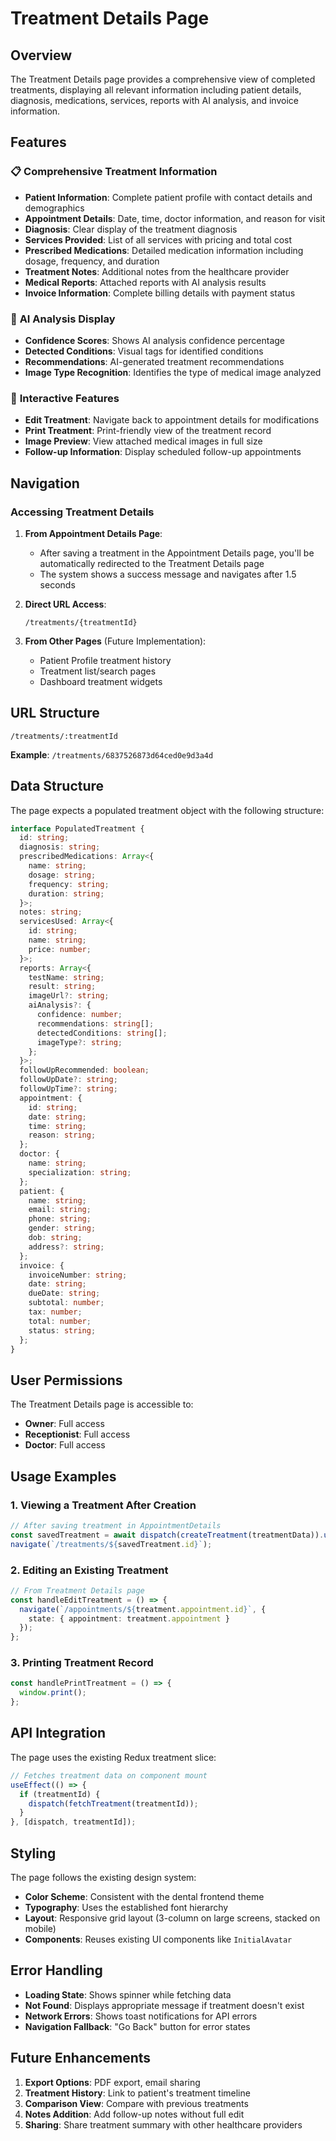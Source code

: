 # Treatment Details Page

## Overview
The Treatment Details page provides a comprehensive view of completed treatments, displaying all relevant information including patient details, diagnosis, medications, services, reports with AI analysis, and invoice information.

## Features

### 📋 **Comprehensive Treatment Information**
- **Patient Information**: Complete patient profile with contact details and demographics
- **Appointment Details**: Date, time, doctor information, and reason for visit
- **Diagnosis**: Clear display of the treatment diagnosis
- **Services Provided**: List of all services with pricing and total cost
- **Prescribed Medications**: Detailed medication information including dosage, frequency, and duration
- **Treatment Notes**: Additional notes from the healthcare provider
- **Medical Reports**: Attached reports with AI analysis results
- **Invoice Information**: Complete billing details with payment status

### 🤖 **AI Analysis Display**
- **Confidence Scores**: Shows AI analysis confidence percentage
- **Detected Conditions**: Visual tags for identified conditions
- **Recommendations**: AI-generated treatment recommendations
- **Image Type Recognition**: Identifies the type of medical image analyzed

### 🔧 **Interactive Features**
- **Edit Treatment**: Navigate back to appointment details for modifications
- **Print Treatment**: Print-friendly view of the treatment record
- **Image Preview**: View attached medical images in full size
- **Follow-up Information**: Display scheduled follow-up appointments

## Navigation

### Accessing Treatment Details

1. **From Appointment Details Page**:
   - After saving a treatment in the Appointment Details page, you'll be automatically redirected to the Treatment Details page
   - The system shows a success message and navigates after 1.5 seconds

2. **Direct URL Access**:
   ```
   /treatments/{treatmentId}
   ```

3. **From Other Pages** (Future Implementation):
   - Patient Profile treatment history
   - Treatment list/search pages
   - Dashboard treatment widgets

## URL Structure

```
/treatments/:treatmentId
```

**Example**: `/treatments/6837526873d64ced0e9d3a4d`

## Data Structure

The page expects a populated treatment object with the following structure:

```typescript
interface PopulatedTreatment {
  id: string;
  diagnosis: string;
  prescribedMedications: Array<{
    name: string;
    dosage: string;
    frequency: string;
    duration: string;
  }>;
  notes: string;
  servicesUsed: Array<{
    id: string;
    name: string;
    price: number;
  }>;
  reports: Array<{
    testName: string;
    result: string;
    imageUrl?: string;
    aiAnalysis?: {
      confidence: number;
      recommendations: string[];
      detectedConditions: string[];
      imageType?: string;
    };
  }>;
  followUpRecommended: boolean;
  followUpDate?: string;
  followUpTime?: string;
  appointment: {
    id: string;
    date: string;
    time: string;
    reason: string;
  };
  doctor: {
    name: string;
    specialization: string;
  };
  patient: {
    name: string;
    email: string;
    phone: string;
    gender: string;
    dob: string;
    address?: string;
  };
  invoice: {
    invoiceNumber: string;
    date: string;
    dueDate: string;
    subtotal: number;
    tax: number;
    total: number;
    status: string;
  };
}
```

## User Permissions

The Treatment Details page is accessible to:
- **Owner**: Full access
- **Receptionist**: Full access  
- **Doctor**: Full access

## Usage Examples

### 1. Viewing a Treatment After Creation
```typescript
// After saving treatment in AppointmentDetails
const savedTreatment = await dispatch(createTreatment(treatmentData)).unwrap();
navigate(`/treatments/${savedTreatment.id}`);
```

### 2. Editing an Existing Treatment
```typescript
// From Treatment Details page
const handleEditTreatment = () => {
  navigate(`/appointments/${treatment.appointment.id}`, {
    state: { appointment: treatment.appointment }
  });
};
```

### 3. Printing Treatment Record
```typescript
const handlePrintTreatment = () => {
  window.print();
};
```

## API Integration

The page uses the existing Redux treatment slice:

```typescript
// Fetches treatment data on component mount
useEffect(() => {
  if (treatmentId) {
    dispatch(fetchTreatment(treatmentId));
  }
}, [dispatch, treatmentId]);
```

## Styling

The page follows the existing design system:
- **Color Scheme**: Consistent with the dental frontend theme
- **Typography**: Uses the established font hierarchy
- **Layout**: Responsive grid layout (3-column on large screens, stacked on mobile)
- **Components**: Reuses existing UI components like `InitialAvatar`

## Error Handling

- **Loading State**: Shows spinner while fetching data
- **Not Found**: Displays appropriate message if treatment doesn't exist
- **Network Errors**: Shows toast notifications for API errors
- **Navigation Fallback**: "Go Back" button for error states

## Future Enhancements

1. **Export Options**: PDF export, email sharing
2. **Treatment History**: Link to patient's treatment timeline
3. **Comparison View**: Compare with previous treatments
4. **Notes Addition**: Add follow-up notes without full edit
5. **Sharing**: Share treatment summary with other healthcare providers 